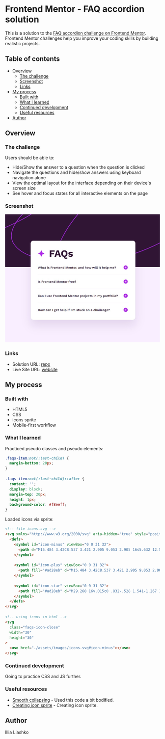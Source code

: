 # Frontend Mentor - FAQ accordion solution

This is a solution to the [FAQ accordion challenge on Frontend Mentor](https://www.frontendmentor.io/challenges/faq-accordion-wyfFdeBwBz). Frontend Mentor challenges help you improve your coding skills by building realistic projects. 

## Table of contents

- [Overview](#overview)
  - [The challenge](#the-challenge)
  - [Screenshot](#screenshot)
  - [Links](#links)
- [My process](#my-process)
  - [Built with](#built-with)
  - [What I learned](#what-i-learned)
  - [Continued development](#continued-development)
  - [Useful resources](#useful-resources)
- [Author](#author)

## Overview

### The challenge

Users should be able to:

- Hide/Show the answer to a question when the question is clicked
- Navigate the questions and hide/show answers using keyboard navigation alone
- View the optimal layout for the interface depending on their device's screen size
- See hover and focus states for all interactive elements on the page

### Screenshot

![](./screenshot.jpg)

### Links

- Solution URL: [repo](https://github.com/Illia-L/faq-accordion-main)
- Live Site URL: [website](https://illia-l.github.io/faq-accordion-main/)

## My process

### Built with

- HTML5
- CSS
- icons sprite
- Mobile-first workflow

### What I learned

Practiced pseudo classes and pseudo elements:

```css
.faqs-item:not(:last-child) {
  margin-bottom: 20px;
}

.faqs-item:not(:last-child)::after {
  content: '';
  display: block;
  margin-top: 20px;
  height: 1px;
  background-color: #f8eeff;
}
```
Loaded icons via sprite:

```html
<!-- file icons.svg -->
<svg xmlns="http://www.w3.org/2000/svg" aria-hidden="true" style="position:absolute;width:0;height:0;overflow:hidden">
  <defs>
    <symbol id="icon-minus" viewBox="0 0 31 32">
      <path d="M15.484 3.42C8.537 3.421 2.905 9.053 2.905 16s5.632 12.58 12.58 12.58 12.58-5.632 12.58-12.58c-.007-6.946-5.636-12.574-12.58-12.581h-.001zm4.839 13.547h-9.677a.97.97 0 0 1-.002-1.936h9.678a.968.968 0 0 1 0 1.936z"/>
    </symbol>

    <symbol id="icon-plus" viewBox="0 0 31 32">
      <path fill="#ad28eb" d="M15.484 3.42C8.537 3.421 2.905 9.053 2.905 16s5.632 12.58 12.58 12.58 12.58-5.632 12.58-12.58c-.009-6.945-5.636-12.572-12.58-12.581h-.001zm4.839 13.547h-3.871v3.871a.968.968 0 1 1-1.936 0v-3.871h-3.871a.97.97 0 0 1-.002-1.936H14.516V11.16a.968.968 0 0 1 1.936 0v3.871h3.871a.968.968 0 0 1 0 1.936z" style="fill:var(--color1, #ad28eb)"/>
    </symbol>

    <symbol id="icon-star" viewBox="0 0 31 32">
      <path fill="#ad28eb" d="M29.268 16v.015c0 .832-.528 1.541-1.267 1.81l-.013.004-7.737 2.813-2.812 7.735a1.952 1.952 0 0 1-3.654.014l-.004-.013-2.813-7.744-7.735-2.804a1.952 1.952 0 0 1-.014-3.654l.013-.004 7.743-2.813 2.805-7.735a1.952 1.952 0 0 1 3.654-.014l.004.013 2.813 7.743 7.735 2.805a1.93 1.93 0 0 1 1.281 1.814v.016V16z" style="fill:var(--color1, #ad28eb)"/>
    </symbol>
  </defs>
</svg>

<!-- using icons in html -->
<svg
  class="faqs-icon-close"
  width="30"
  height="30"
>
  <use href="./assets/images/icons.svg#icon-minus"></use>
</svg>
```

### Continued development

Going to practice CSS and JS further.

### Useful resources

- [Smooth collapsing](https://codepen.io/brundolf/pen/dvoGyw) - Used this code a bit bodified.
- [Creating icon sprite](https://icomoon.io/) - Creating icon sprite.

## Author

Illia Liashko
